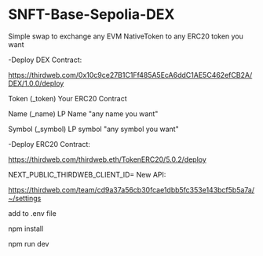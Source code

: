 # SNFT-Base-Sepolia-DEX
Simple swap to exchange any EVM NativeToken to any ERC20 token you want



-Deploy DEX Contract:

https://thirdweb.com/0x10c9ce27B1C1Ff485A5EcA6ddC1AE5C462efCB2A/DEX/1.0.0/deploy

Token (_token) Your ERC20 Contract

Name (_name) LP Name "any name you want"

Symbol (_symbol) LP symbol "any symbol you want"

-Deploy ERC20 Contract:

https://thirdweb.com/thirdweb.eth/TokenERC20/5.0.2/deploy



NEXT_PUBLIC_THIRDWEB_CLIENT_ID= New API:

https://thirdweb.com/team/cd9a37a56cb30fcae1dbb5fc353e143bcf5b5a7a/~/settings

 add to .env file

 

npm install

npm run dev
